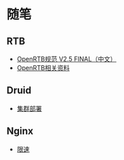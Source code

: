 # 随笔

## RTB

* [OpenRTB规范 V2.5 FINAL（中文）](RTB/OpenRTB2.5.md)
* [OpenRTB相关资料](RTB/OpenRTB资料.md)

## Druid

* [集群部署](druid/druid集群部署.md)

## Nginx

* [限速](nginx/限速.md)

